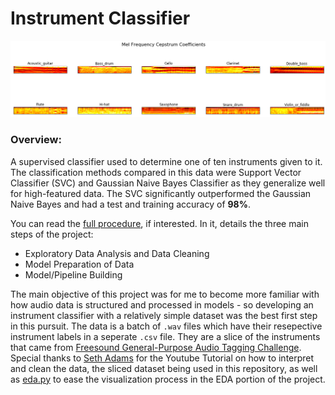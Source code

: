 # Instrument Classifier

![](images/mfcc.png)

### Overview:
A supervised classifier used to determine one of ten instruments given to it. The classification methods compared in this data were Support Vector Classifier (SVC) and Gaussian Naive Bayes Classifier as they generalize well for high-featured data. The SVC significantly outperformed the Gaussian Naive Bayes and had a test and training accuracy of **98%**. 

You can read the [full procedure](https://github.com/theadamsabra/Audio-Classifier/blob/master/Full%20Procedure.ipynb), if interested. In it, details the three main steps of the project:

- Exploratory Data Analysis and Data Cleaning
- Model Preparation of Data
- Model/Pipeline Building

The main objective of this project was for me to become more familiar with how audio data is structured and processed in models - so developing an instrument classifier with a relatively simple dataset was the best first step in this pursuit. The data is a batch of ```.wav``` files which have their resepective instrument labels in a seperate ```.csv``` file. They are a slice of the instruments that came from [Freesound General-Purpose Audio Tagging Challenge](https://www.kaggle.com/c/freesound-audio-tagging). Special thanks to [Seth Adams](https://github.com/seth814) for the Youtube Tutorial on how to interpret and clean the data, the sliced dataset being used in this repository, as well as [eda.py](https://github.com/theadamsabra/Audio-Classifier/blob/master/eda.py) to ease the visualization process in the EDA portion of the project.
